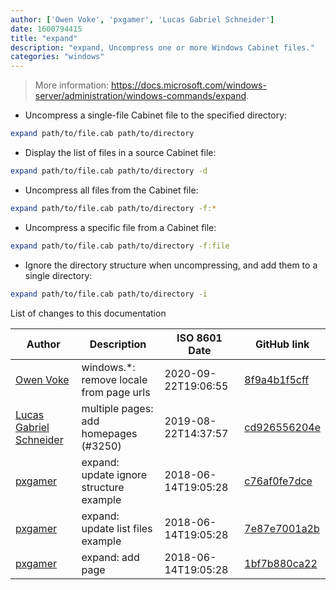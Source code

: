 ```yaml
---
author: ['Owen Voke', 'pxgamer', 'Lucas Gabriel Schneider']
date: 1600794415
title: "expand"
description: "expand, Uncompress one or more Windows Cabinet files."
categories: "windows"
---
```

> More information: <https://docs.microsoft.com/windows-server/administration/windows-commands/expand>.

- Uncompress a single-file Cabinet file to the specified directory:

```bash
expand path/to/file.cab path/to/directory
```

- Display the list of files in a source Cabinet file:

```bash
expand path/to/file.cab path/to/directory -d
```

- Uncompress all files from the Cabinet file:

```bash
expand path/to/file.cab path/to/directory -f:*
```

- Uncompress a specific file from a Cabinet file:

```bash
expand path/to/file.cab path/to/directory -f:file
```

- Ignore the directory structure when uncompressing, and add them to a single directory:

```bash
expand path/to/file.cab path/to/directory -i
```
List of changes to this documentation


Author | Description | ISO 8601 Date | GitHub link
------|-----|-----|-----
[Owen Voke](mailto:development@voke.dev) | windows.*: remove locale from page urls | 2020-09-22T19:06:55 | [8f9a4b1f5cff](https://github.com/tldr-pages/tldr/commit/8f9a4b1f5cff138652665e9756a1a13466029fed)
[Lucas Gabriel Schneider](mailto:lucas.schneider@sap.com) | multiple pages: add homepages (#3250) | 2019-08-22T14:37:57 | [cd926556204e](https://github.com/tldr-pages/tldr/commit/cd926556204e9b8d34858b141886c675e8e0b83a)
[pxgamer](mailto:owzie123@gmail.com) | expand: update ignore structure example | 2018-06-14T19:05:28 | [c76af0fe7dce](https://github.com/tldr-pages/tldr/commit/c76af0fe7dceb8b7c2158e45f244494ec580165d)
[pxgamer](mailto:owzie123@gmail.com) | expand: update list files example | 2018-06-14T19:05:28 | [7e87e7001a2b](https://github.com/tldr-pages/tldr/commit/7e87e7001a2ba966fc2fdbdf1530470bdec33e80)
[pxgamer](mailto:owzie123@gmail.com) | expand: add page | 2018-06-14T19:05:28 | [1bf7b880ca22](https://github.com/tldr-pages/tldr/commit/1bf7b880ca224ebd6cf152554e4c024c4b42956a)

